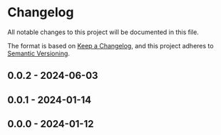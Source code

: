 # Changelog

All notable changes to this project will be documented in this file.

The format is based on [Keep a Changelog](https://keepachangelog.com/en/1.0.0/),
and this project adheres to [Semantic Versioning](https://semver.org/spec/v2.0.0.html).

## 0.0.2 - 2024-06-03

## 0.0.1 - 2024-01-14

## 0.0.0 - 2024-01-12
